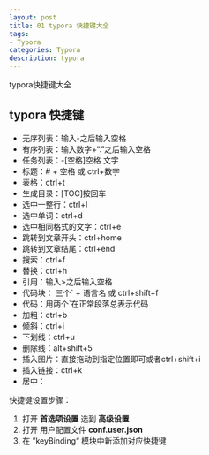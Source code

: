 ```yaml
---
layout: post
title: 01 typora 快捷键大全
tags:
- Typora
categories: Typora
description: typora
---
```


typora快捷键大全

<!-- more --> 

## typora 快捷键

- 无序列表：输入-之后输入空格
- 有序列表：输入数字+“.”之后输入空格
- 任务列表：-[空格]空格 文字
- 标题：# + 空格    或    ctrl+数字
- 表格：ctrl+t
- 生成目录：[TOC]按回车
- 选中一整行：ctrl+l
- 选中单词：ctrl+d
- 选中相同格式的文字：ctrl+e
- 跳转到文章开头：ctrl+home
- 跳转到文章结尾：ctrl+end
- 搜索：ctrl+f
- 替换：ctrl+h
- 引用：输入>之后输入空格
- 代码块： 三个` + 语言名  或  ctrl+shift+f
- 代码：用两个`在正常段落总表示代码 
- 加粗：ctrl+b
- 倾斜：ctrl+i
- 下划线：ctrl+u
- 删除线：alt+shift+5
- 插入图片：直接拖动到指定位置即可或者ctrl+shift+i
- 插入链接：ctrl+k
- 居中：<center></center> 

快捷键设置步骤：

1. 打开 **首选项设置** 选到 **高级设置**
2.  打开 用户配置文件 **conf.user.json** 
3. 在  ”keyBinding“ 模块中新添加对应快捷键



